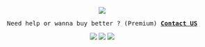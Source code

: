 <p align="center">
    <img src="https://cdn.discordapp.com/attachments/975036883958636557/975080429197590618/tumblr_00fca58e088e62fee1268fba5e7196d0_ab2ffa4a_500.webp">
  </p> 
<p align="center">
  <samp>
    Need help or wanna buy better ? (Premium)
    <b><a href="https://t.me/TecOnSellix">Contact US</a></b>
</samp><br>
</p>


<p align="center">
    <a href="https://t.me/Zentoh" target"blank_"><img src="https://img.shields.io/badge/Telegram-111111?style=for-the-badge&logo=telegram&logoColor=white" target="_blank"></a> 
    <a href="https://t.me/CryptoDrainers" target"blank_"><img src="https://img.shields.io/badge/Group-111111?style=for-the-badge&logo=telegram&logoColor=white" target="_blank"></a> 
    <a href="https://tec.sellix.io" target"blank_"><img src="https://img.shields.io/badge/Sellix-111111?logo=Stripe&logoColor=white&style=for-the-badge"></a>
</p>  
